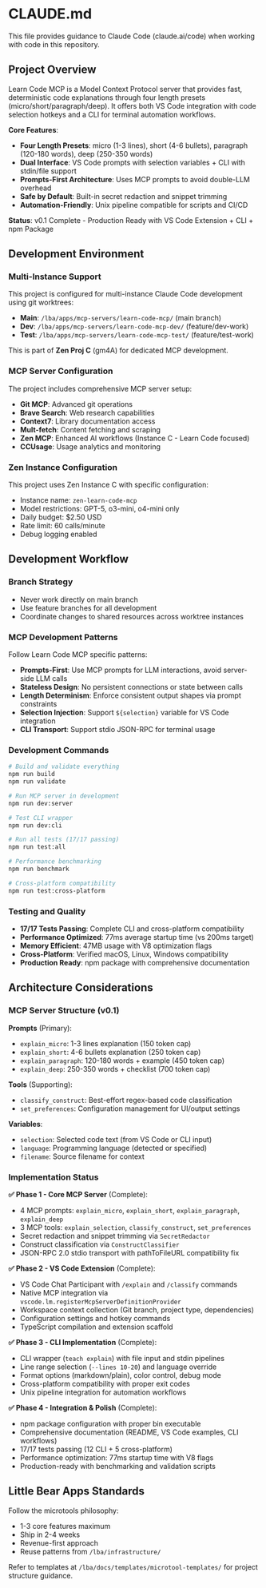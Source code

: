 # CLAUDE.md

This file provides guidance to Claude Code (claude.ai/code) when working with code in this repository.

## Project Overview
Learn Code MCP is a Model Context Protocol server that provides fast, deterministic code explanations through four length presets (micro/short/paragraph/deep). It offers both VS Code integration with code selection hotkeys and a CLI for terminal automation workflows.

**Core Features**:
- **Four Length Presets**: micro (1-3 lines), short (4-6 bullets), paragraph (120-180 words), deep (250-350 words)
- **Dual Interface**: VS Code prompts with selection variables + CLI with stdin/file support
- **Prompts-First Architecture**: Uses MCP prompts to avoid double-LLM overhead
- **Safe by Default**: Built-in secret redaction and snippet trimming
- **Automation-Friendly**: Unix pipeline compatible for scripts and CI/CD

**Status**: v0.1 Complete - Production Ready with VS Code Extension + CLI + npm Package

## Development Environment

### Multi-Instance Support
This project is configured for multi-instance Claude Code development using git worktrees:
- **Main**: `/lba/apps/mcp-servers/learn-code-mcp/` (main branch)
- **Dev**: `/lba/apps/mcp-servers/learn-code-mcp-dev/` (feature/dev-work)
- **Test**: `/lba/apps/mcp-servers/learn-code-mcp-test/` (feature/test-work)

This is part of **Zen Proj C** (gm4A) for dedicated MCP development.

### MCP Server Configuration
The project includes comprehensive MCP server setup:
- **Git MCP**: Advanced git operations
- **Brave Search**: Web research capabilities  
- **Context7**: Library documentation access
- **Mult-fetch**: Content fetching and scraping
- **Zen MCP**: Enhanced AI workflows (Instance C - Learn Code focused)
- **CCUsage**: Usage analytics and monitoring

### Zen Instance Configuration
This project uses Zen Instance C with specific configuration:
- Instance name: `zen-learn-code-mcp`
- Model restrictions: GPT-5, o3-mini, o4-mini only
- Daily budget: $2.50 USD
- Rate limit: 60 calls/minute
- Debug logging enabled

## Development Workflow

### Branch Strategy
- Never work directly on main branch
- Use feature branches for all development
- Coordinate changes to shared resources across worktree instances

### MCP Development Patterns
Follow Learn Code MCP specific patterns:
- **Prompts-First**: Use MCP prompts for LLM interactions, avoid server-side LLM calls
- **Stateless Design**: No persistent connections or state between calls
- **Length Determinism**: Enforce consistent output shapes via prompt constraints
- **Selection Injection**: Support `${selection}` variable for VS Code integration
- **CLI Transport**: Support stdio JSON-RPC for terminal usage

### Development Commands
```bash
# Build and validate everything
npm run build
npm run validate

# Run MCP server in development
npm run dev:server

# Test CLI wrapper
npm run dev:cli

# Run all tests (17/17 passing)
npm run test:all

# Performance benchmarking
npm run benchmark

# Cross-platform compatibility
npm run test:cross-platform
```

### Testing and Quality
- **17/17 Tests Passing**: Complete CLI and cross-platform compatibility
- **Performance Optimized**: 77ms average startup time (vs 200ms target)
- **Memory Efficient**: 47MB usage with V8 optimization flags
- **Cross-Platform**: Verified macOS, Linux, Windows compatibility
- **Production Ready**: npm package with comprehensive documentation

## Architecture Considerations

### MCP Server Structure (v0.1)
**Prompts** (Primary):
- `explain_micro`: 1-3 lines explanation (150 token cap)
- `explain_short`: 4-6 bullets explanation (250 token cap)  
- `explain_paragraph`: 120-180 words + example (450 token cap)
- `explain_deep`: 250-350 words + checklist (700 token cap)

**Tools** (Supporting):
- `classify_construct`: Best-effort regex-based code classification
- `set_preferences`: Configuration management for UI/output settings

**Variables**:
- `selection`: Selected code text (from VS Code or CLI input)
- `language`: Programming language (detected or specified)
- `filename`: Source filename for context

### Implementation Status
**✅ Phase 1 - Core MCP Server** (Complete):
- 4 MCP prompts: `explain_micro`, `explain_short`, `explain_paragraph`, `explain_deep`
- 3 MCP tools: `explain_selection`, `classify_construct`, `set_preferences`
- Secret redaction and snippet trimming via `SecretRedactor`
- Construct classification via `ConstructClassifier`
- JSON-RPC 2.0 stdio transport with pathToFileURL compatibility fix

**✅ Phase 2 - VS Code Extension** (Complete):
- VS Code Chat Participant with `/explain` and `/classify` commands
- Native MCP integration via `vscode.lm.registerMcpServerDefinitionProvider`
- Workspace context collection (Git branch, project type, dependencies)
- Configuration settings and hotkey commands
- TypeScript compilation and extension scaffold

**✅ Phase 3 - CLI Implementation** (Complete):
- CLI wrapper (`teach explain`) with file input and stdin pipelines
- Line range selection (`--lines 10-20`) and language override
- Format options (markdown/plain), color control, debug mode
- Cross-platform compatibility with proper exit codes
- Unix pipeline integration for automation workflows

**✅ Phase 4 - Integration & Polish** (Complete):
- npm package configuration with proper bin executable
- Comprehensive documentation (README, VS Code examples, CLI workflows)
- 17/17 tests passing (12 CLI + 5 cross-platform)
- Performance optimization: 77ms startup time with V8 flags
- Production-ready with benchmarking and validation scripts

## Little Bear Apps Standards
Follow the microtools philosophy:
- 1-3 core features maximum
- Ship in 2-4 weeks
- Revenue-first approach
- Reuse patterns from `/lba/infrastructure/`

Refer to templates at `/lba/docs/templates/microtool-templates/` for project structure guidance.